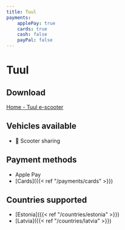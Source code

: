 ```yaml
---
title: Tuul
payments:
    applePay: true
    cards: true
    cash: false
    payPal: false
---
```


# Tuul

## Download
[Home - Tuul e-scooter](https://tuul.xyz/en/)

## Vehicles available
- 🛴 Scooter sharing

## Payment methods
- Apple Pay
- [Cards]({{< ref "/payments/cards" >}})

## Countries supported
- [Estonia]({{< ref "/countries/estonia" >}})
- [Latvia]({{< ref "/countries/latvia" >}})
